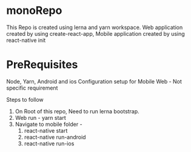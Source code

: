 # monoRepo

This Repo is created using lerna and yarn workspace. 
Web application created by using create-react-app,
Mobile application created by using react-native init

# PreRequisites
Node,
Yarn, 
Android and ios Configuration setup for Mobile
Web - Not specific requirement

Steps to follow
1. On Root of this repo, Need to run lerna bootstrap.
2. Web run - yarn start
3. Navigate to mobile folder - 
   1. react-native start
   2. react-native run-android 
   3. react-native run-ios
   
  
